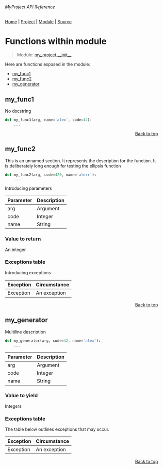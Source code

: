 ###### MyProject API Reference
[Home](/docs/this/is/a/test/README.md) | [Project](/README.md) | [Module](/docs/this/is/a/test/modules/my_project/__init__/README.md) | [Source](/src/my_project/__init__.py)

# Functions within module
> Module: [my\_project.\_\_init\_\_](/docs/this/is/a/test/modules/my_project/__init__/README.md)

Here are functions exposed in the module:
- [my\_func1](#my_func1)
- [my\_func2](#my_func2)
- [my\_generator](#my_generator)

## my\_func1
No docstring

```python
def my_func1(arg, name='alex', code=42):
    ...
```

<p align="right"><a href="#myproject-api-reference">Back to top</a></p>

## my\_func2
This is an unnamed section. It represents the description 
for the function. It is deliberately long enough for testing
the ellipsis function

```python
def my_func2(arg, code=420, name='alexr'):
    ...
```

Introducing parameters

| Parameter | Description |
| --- | --- |
| arg | Argument |
| code | Integer |
| name | String |

### Value to return
An integer

### Exceptions table
Introducing exceptions

| Exception | Circumstance |
| --- | --- |
| Exception | An exception |

<p align="right"><a href="#myproject-api-reference">Back to top</a></p>

## my\_generator
Multiline 
description

```python
def my_generator(arg, code=42, name='alex'):
    ...
```

| Parameter | Description |
| --- | --- |
| arg | Argument |
| code | Integer |
| name | String |

### Value to yield
Integers

### Exceptions table
The table below outlines exceptions that may occur.

| Exception | Circumstance |
| --- | --- |
| Exception | An exception |

<p align="right"><a href="#myproject-api-reference">Back to top</a></p>
